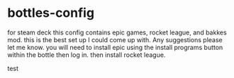 # bottles-config
for steam deck
this config contains epic games, rocket league, and bakkes mod. this is the best set up I could come up with. Any suggestions please let me know.
you will need to install epic using the install programs button within the bottle then log in.
then install rocket league.


test
